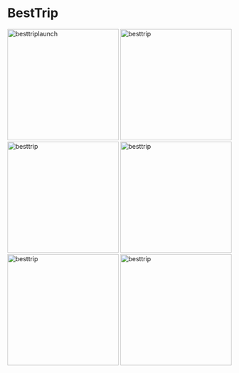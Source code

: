 # BestTrip

<img src="https://github.com/user-attachments/assets/ba9ba5dc-b7c8-4934-90ca-ec5d355c9e36" alt="besttriplaunch" width="250"/>
<img src="https://github.com/user-attachments/assets/74f227f5-0372-4bd4-a89e-bf57b67e27ce" alt="besttrip" width="250"/>
<img src="https://github.com/user-attachments/assets/44139f39-614a-4069-a88b-d6801203fc18" alt="besttrip" width="250"/>
<img src="https://github.com/user-attachments/assets/b0e27036-d569-4054-b284-c3e958acb3d0" alt="besttrip" width="250"/>
<img src="https://github.com/user-attachments/assets/8db880a1-b4f3-4d8b-bc26-0090dfd512b7" alt="besttrip" width="250"/>
<img src="https://github.com/user-attachments/assets/d8023901-1c56-47c3-8299-026c3927e6f0" alt="besttrip" width="250"/>










